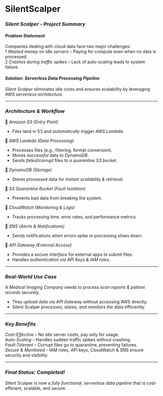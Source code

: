# SilentScalper
### *Silent Scalper - Project Summary*   

#### *Problem Statement*  
Companies dealing with cloud data face two major challenges:  
1 *Wasted money on idle servers* – Paying for compute even when no data is processed.  
2 *Crashes during traffic spikes* – Lack of auto-scaling leads to system failure.  

#### *Solution: Serverless Data Processing Pipeline*  
*Silent Scalper* eliminates idle costs and ensures scalability by leveraging AWS *serverless architecture*.  

---

### *Architecture & Workflow*  

⿡ *Amazon S3 (Entry Point)*  
   - Files land in S3 and *automatically trigger AWS Lambda*.  

⿢ *AWS Lambda (Data Processing)*  
   - Processes files (e.g., filtering, format conversion).  
   - Moves *successful* data to *DynamoDB*.  
   - Sends *failed/corrupt* files to *a quarantine S3 bucket*.  

⿣ *DynamoDB (Storage)*  
   - Stores processed data for *instant scalability & retrieval*.  

⿤ *S3 Quarantine Bucket (Fault Isolation)*  
   - Prevents bad data from breaking the system.  

⿥ *CloudWatch (Monitoring & Logs)*  
   - Tracks processing time, error rates, and performance metrics.  

⿦ *SNS (Alerts & Notifications)*  
   - Sends notifications when errors spike or processing slows down.  

⿧ *API Gateway (External Access)*  
   - Provides a *secure interface* for external apps to submit files.  
   - Handles *authentication via API Keys & IAM roles*.  

---

### *Real-World Use Case*  
A *Medical Imaging Company* needs to process *scan reports & patient records* securely.  
- They *upload data via API Gateway* without accessing AWS directly.  
- Silent Scalper *processes, stores, and monitors the data* efficiently.  

---

### *Key Benefits*  
 *Cost-Effective* – No idle server costs, pay only for usage.  
 *Auto-Scaling* – Handles sudden traffic spikes without crashing.  
 *Fault-Tolerant* – Corrupt files go to quarantine, preventing failures.  
 *Secure & Monitored* – IAM roles, API keys, CloudWatch & SNS ensure security and visibility.  

---

### *Final Status:  Completed!*  
Silent Scalper is now a *fully functional, serverless data pipeline* that is cost-efficient, scalable, and secure.  

